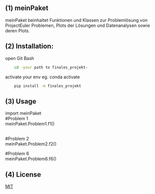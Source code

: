 ## (1) meinPaket
meinPaket beinhaltet Funktionen und Klassen zur Problemlösung von ProjectEuler Problemen,
Plots der Lösungen und Datenanalysen sowie deren Plots.

## (2) Installation:

open Git Bash
```bash
	cd -your path to finales_projekt-
```
activate your env eg. conda activate
```bash
	pip install -m finales_projekt
```

## (3) Usage

import meinPaket<br>
#Problem 1<br>
meinPaket.Problem1.f1()<br><br>

#Problem 2<br>
meinPaket.Problem2.f2()<br>

#Problem 6<br>
meinPaket.Problem6.f6()<br>


## (4) License

[MIT](https://choosealicense.com/licenses/mit/)